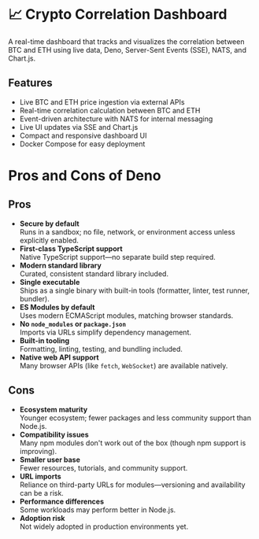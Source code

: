 # 📈 Crypto Correlation Dashboard

A real-time dashboard that tracks and visualizes the correlation between BTC and ETH using live data, Deno, Server-Sent Events (SSE), NATS, and Chart.js.

## Features

- Live BTC and ETH price ingestion via external APIs
- Real-time correlation calculation between BTC and ETH
- Event-driven architecture with NATS for internal messaging
- Live UI updates via SSE and Chart.js
- Compact and responsive dashboard UI
- Docker Compose for easy deployment

# Pros and Cons of Deno

## Pros

- **Secure by default**  
  Runs in a sandbox; no file, network, or environment access unless explicitly enabled.
- **First-class TypeScript support**  
  Native TypeScript support—no separate build step required.
- **Modern standard library**  
  Curated, consistent standard library included.
- **Single executable**  
  Ships as a single binary with built-in tools (formatter, linter, test runner, bundler).
- **ES Modules by default**  
  Uses modern ECMAScript modules, matching browser standards.
- **No `node_modules` or `package.json`**  
  Imports via URLs simplify dependency management.
- **Built-in tooling**  
  Formatting, linting, testing, and bundling included.
- **Native web API support**  
  Many browser APIs (like `fetch`, `WebSocket`) are available natively.

## Cons

- **Ecosystem maturity**  
  Younger ecosystem; fewer packages and less community support than Node.js.
- **Compatibility issues**  
  Many npm modules don't work out of the box (though npm support is improving).
- **Smaller user base**  
  Fewer resources, tutorials, and community support.
- **URL imports**  
  Reliance on third-party URLs for modules—versioning and availability can be a risk.
- **Performance differences**  
  Some workloads may perform better in Node.js.
- **Adoption risk**  
  Not widely adopted in production environments yet.

